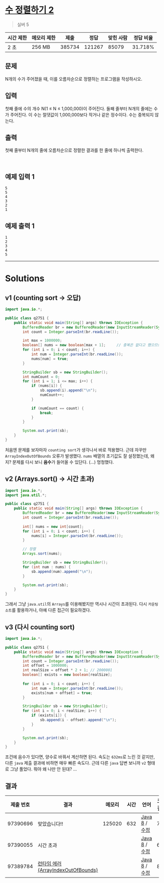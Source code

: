 # [수 정렬하기 2](https://www.acmicpc.net/problem/2751)

> 실버 5

| 시간 제한 | 메모리 제한 | 제출   | 정답   | 맞힌 사람 | 정답 비율 |
| --------- | ----------- | ------ | ------ | --------- | --------- |
| 2 초      | 256 MB      | 385734 | 121267 | 85079     | 31.718%   |

## 문제

N개의 수가 주어졌을 때, 이를 오름차순으로 정렬하는 프로그램을 작성하시오.

## 입력

첫째 줄에 수의 개수 N(1 ≤ N ≤ 1,000,000)이 주어진다. 둘째 줄부터 N개의 줄에는 수가 주어진다. 이 수는 절댓값이 1,000,000보다 작거나 같은 정수이다. 수는 중복되지 않는다.

## 출력

첫째 줄부터 N개의 줄에 오름차순으로 정렬한 결과를 한 줄에 하나씩 출력한다.

​			 		

## 예제 입력 1 						

```
5
5
4
3
2
1
```

## 예제 출력 1 						

```
1
2
3
4
5
```



---

# Solutions

## v1 (counting sort -> 오답)

```java
import java.io.*;

public class q2751 {
    public static void main(String[] args) throws IOException {
        BufferedReader br = new BufferedReader(new InputStreamReader(System.in));
        int count = Integer.parseInt(br.readLine());

        int max = 1000000;
        boolean[] nums = new boolean[max + 1];     // 중복은 없다고 했으므로 카운트할 필요는 없다
        for (int i = 0; i < count; i++) {
            int num = Integer.parseInt(br.readLine());
            nums[num] = true;      
        }

        StringBuilder sb = new StringBuilder();
        int numCount = 0;
        for (int i = 1; i <= max; i++) {
            if (nums[i]) {
                sb.append(i).append("\n");
                numCount++;
            }

            if (numCount == count) {
                break;
            }
        }

        System.out.print(sb);
    }
}
```

처음엔 문제를 보자마자 `counting sort`가 생각나서 바로 적용했다. 근데 자꾸만 `ArrayIndexOutOfBounds` 오류가 발생했다. `nums` 배열의 초기값도 잘 설정했는데, 왜지? 문제를 다시 보니 **음수**가 들어올 수 있단다. (...) 멍청했다.

## v2 (Arrays.sort() -> 시간 초과)

```java
import java.io.*;
import java.util.*;

public class q2751 {
    public static void main(String[] args) throws IOException {
        BufferedReader br = new BufferedReader(new InputStreamReader(System.in));
        int count = Integer.parseInt(br.readLine());
        
        int[] nums = new int[count]; 
        for (int i = 0; i < count; i++) {
            nums[i] = Integer.parseInt(br.readLine());
        }

        // 정렬
        Arrays.sort(nums);

        StringBuilder sb = new StringBuilder();
        for (int num : nums) {
            sb.append(num).append("\n");
        }

        System.out.print(sb);
    }
}
```

그래서 그냥 `java.util`의 `Arrays`를 이용해봤지만 역시나 시간이 초과된다. 다시 `카운팅 소트`를 활용하거나, 아예 다른 접근이 필요하겠다.

## v3 (다시 counting sort)

```java
import java.io.*;

public class q2751 {
    public static void main(String[] args) throws IOException {
        BufferedReader br = new BufferedReader(new InputStreamReader(System.in));
        int count = Integer.parseInt(br.readLine());
        int offset = 1000000;
        int realSize = offset * 2 + 1; // 2000001
        boolean[] exists = new boolean[realSize]; 
        
        for (int i = 0; i < count; i++) {
            int num = Integer.parseInt(br.readLine());
            exists[num + offset] = true;
        }

        StringBuilder sb = new StringBuilder();
        for (int i = 0; i < realSize; i++) {
            if (exists[i]) {
                sb.append(i - offset).append("\n");
            }
        }

        System.out.print(sb);
    }
}
```

조건에 음수가 있다면, 양수로 바꿔서 계산하면 된다. 속도는 `632ms`로 느린 것 같지만, 다른 `java` 제출 결과에 비하면 매우 빠른 속도다. 근데 다른 `java` 답변 보니까 `v2` 형태로 그냥 풀었다. 뭐야 왜 나만 안 된대? ...



## 결과

| 제출 번호 | 결과                                                         | 메모리 | 시간 | 언어                                                         | 코드 길이 |
| --------- | ------------------------------------------------------------ | ------ | ---- | ------------------------------------------------------------ | --------- |
| 97390696  | 맞았습니다!!                                                 | 125020 | 632  | [Java 8](https://www.acmicpc.net/source/97390696) / [수정](https://www.acmicpc.net/submit/2751/97390696) | 764       |
| 97390055  | 시간 초과                                                    |        |      | [Java 8](https://www.acmicpc.net/source/97390055) / [수정](https://www.acmicpc.net/submit/2751/97390055) | 628       |
| 97389784  | [런타임 에러 (ArrayIndexOutOfBounds)](https://www.acmicpc.net/help/rte) |        |      | [Java 8](https://www.acmicpc.net/source/97389784) / [수정](https://www.acmicpc.net/submit/2751/97389784) | 878       |
